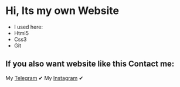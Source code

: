 # Hi, Its my own Website

- I used here:
- Html5
- Css3
- Git

## If you also want website like this Contact me:

My [Telegram](https://t.me/redfox4ever) ✔
My [Instagram](https://www.instagram.com/redfox_4ever/) ✔